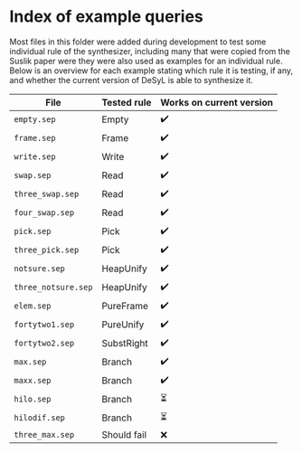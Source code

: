 # Index of example queries

Most files in this folder were added during development to test some individual
rule of the synthesizer, including many that were copied from the Suslik paper
were they were also used as examples for an individual rule. Below is an
overview for each example stating which rule it is testing, if any, and whether
the current version of DeSyL is able to synthesize it.

| File                | Tested rule | Works on current version |
| ------------------- | ----------- | ------------------------ |
| `empty.sep`         | Empty       | :heavy_check_mark:       |
| `frame.sep`         | Frame       | :heavy_check_mark:       |
| `write.sep`         | Write       | :heavy_check_mark:       |
| `swap.sep`          | Read        | :heavy_check_mark:       |
| `three_swap.sep`    | Read        | :heavy_check_mark:       |
| `four_swap.sep`     | Read        | :heavy_check_mark:       |
| `pick.sep`          | Pick        | :heavy_check_mark:       |
| `three_pick.sep`    | Pick        | :heavy_check_mark:       |
| `notsure.sep`       | HeapUnify   | :heavy_check_mark:       |
| `three_notsure.sep` | HeapUnify   | :heavy_check_mark:       |
| `elem.sep`          | PureFrame   | :heavy_check_mark:       |
| `fortytwo1.sep`     | PureUnify   | :heavy_check_mark:       |
| `fortytwo2.sep`     | SubstRight  | :heavy_check_mark:       |
| `max.sep`           | Branch      | :heavy_check_mark:       |
| `maxx.sep`          | Branch      | :heavy_check_mark:       |
| `hilo.sep`          | Branch      | :hourglass_flowing_sand: |
| `hilodif.sep`       | Branch      | :hourglass_flowing_sand: |
| `three_max.sep`     | Should fail | :x:                      |
